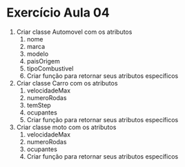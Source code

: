 # Exercício Aula 04

1. Criar classe Automovel com os atributos
    1. nome
    2. marca
    3. modelo
    4. paisOrigem
    5. tipoCombustivel
    6. Criar função para retornar seus atributos específicos
2. Criar classe Carro com os atributos
   1. velocidadeMax
   2. numeroRodas
   3. temStep
   4. ocupantes
   5. Criar função para retornar seus atributos específicos
3. Criar classe moto com os atributos
   1. velocidadeMax
   2. numeroRodas
   3. ocupantes
   4. Criar função para retornar seus atributos específicos